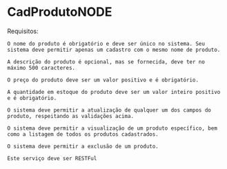 # CadProdutoNODE
Requisitos:

    O nome do produto é obrigatório e deve ser único no sistema. Seu sistema deve permitir apenas um cadastro com o mesmo nome de produto.

    A descrição do produto é opcional, mas se fornecida, deve ter no máximo 500 caracteres.

    O preço do produto deve ser um valor positivo e é obrigatório.

    A quantidade em estoque do produto deve ser um valor inteiro positivo e é obrigatório.

    O sistema deve permitir a atualização de qualquer um dos campos do produto, respeitando as validações acima.

    O sistema deve permitir a visualização de um produto específico, bem como a listagem de todos os produtos cadastrados.

    O sistema deve permitir a exclusão de um produto.

    Este serviço deve ser RESTFul